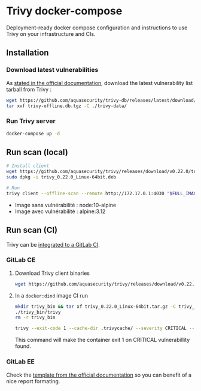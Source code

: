 # Trivy docker-compose

Deployment-ready docker compose configuration and instructions to use Trivy on your infrastructure and CIs.

## Installation

### Download latest vulnerabilities

As [stated in the official documentation](https://aquasecurity.github.io/trivy/v0.22.0/advanced/air-gap/), download the latest vulnerability list tarball from Trivy :

```bash
wget https://github.com/aquasecurity/trivy-db/releases/latest/download/trivy-offline.db.tgz
tar xvf trivy-offline.db.tgz -C ./trivy-data/
```

### Run Trivy server

```bash
docker-compose up -d
```

## Run scan (local)

```bash
# Install client
wget https://github.com/aquasecurity/trivy/releases/download/v0.22.0/trivy_0.22.0_Linux-64bit.deb
sudo dpkg -i trivy_0.22.0_Linux-64bit.deb

# Run
trivy client --offline-scan --remote http://172.17.0.1:4030 "$FULL_IMAGE_NAME"
```

- Image sans vulnérabilité : node:10-alpine
- Image avec vulnérabilité : alpine:3.12

## Run scan (CI)

Trivy can be [integrated to a GitLab CI](https://aquasecurity.github.io/trivy/v0.22.0/advanced/integrations/gitlab-ci/).

### GitLab CE

1. Download Trivy client binaries

    ```bash
    wget https://github.com/aquasecurity/trivy/releases/download/v0.22.0/trivy_0.22.0_Linux-64bit.tar.gz
    ```

2. In a `docker:dind` image CI run

    ```bash
    mkdir trivy_bin && tar xf trivy_0.22.0_Linux-64bit.tar.gz -C trivy_bin/
    ./trivy_bin/trivy
    rm -r trivy_bin

    trivy --exit-code 1 --cache-dir .trivycache/ --severity CRITICAL --no-progress "$FULL_IMAGE_NAME"
    ```

    This command will make the container exit 1 on CRITICAL vulnerabillity found.

### GitLab EE

Check the [template from the official documentation](https://aquasecurity.github.io/trivy/v0.22.0/advanced/integrations/gitlab-ci/) so you can benefit of a nice report formating.
